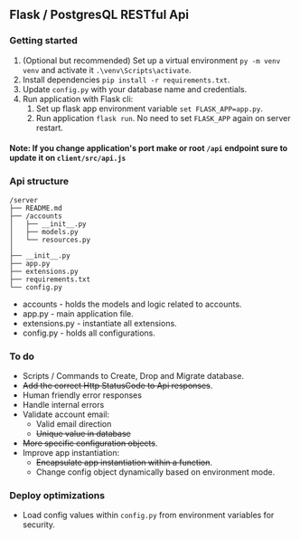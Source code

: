## Flask / PostgresQL RESTful Api

### Getting started

1. (Optional but recommended) Set up a virtual environment `py -m venv venv` and activate it `.\venv\Scripts\activate`.
2. Install dependencies `pip install -r requirements.txt`.
3. Update `config.py` with your database name and credentials.
4. Run application with Flask cli:
   1. Set up flask app environment variable `set FLASK_APP=app.py`.
   2. Run application `flask run`. No need to set `FLASK_APP` again on server restart.
   
#### Note: If you change application's port make or root `/api` endpoint sure to update it on `client/src/api.js`

### Api structure

```
/server
├── README.md
├── /accounts
│   ├── __init__.py
│   ├── models.py
│   └── resources.py
│
├── __init__.py
├── app.py
├── extensions.py
├── requirements.txt
└── config.py
```
* accounts - holds the models and logic related to accounts.
* app.py - main application file.
* extensions.py - instantiate all extensions.
* config.py - holds all configurations.

### To do
* Scripts / Commands to Create, Drop and Migrate database.
* ~~Add the correct Http StatusCode to Api responses~~.
* Human friendly error responses
* Handle internal errors
* Validate account email:
  * Valid email direction
  * ~~Unique value in database~~
* ~~More specific configuration objects~~.
* Improve app instantiation:
  * ~~Encapsulate app instantiation within a function~~.  
  * Change config object dynamically based on environment mode.


### Deploy optimizations
* Load config values within `config.py` from environment variables for security.
